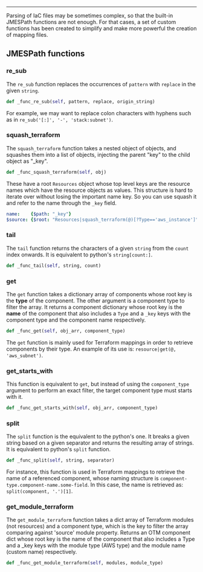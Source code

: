 ---

Parsing of IaC files may be sometimes complex, so that the built-in JMESPath functions are not enough. For that cases,
a set of custom functions has been created to simplify and make more powerful the creation of mapping files.

## JMESPath functions

### re_sub
The `re_sub` function replaces the occurrences of `pattern` with `replace` in the given `string`.

```python
def _func_re_sub(self, pattern, replace, origin_string)
```

For example, we may want to replace colon characters with hyphens such as in `re_sub('[:]', '-', 'stack:subnet')`.

### squash_terraform
The `squash_terraform` function takes a nested object of objects, and squashes them into a list of objects, injecting 
the parent "key" to the child object as "_key".

```python
def _func_squash_terraform(self, obj)
```

These have a root `Resources` object whose top level keys are the resource names which have the resource objects as 
values. This structure is hard to iterate over without losing the important name key. So you can use squash it and 
refer to the name through the `_key` field.

```yaml
name:    {$path: "_key"}
$source: {$root: "Resources|squash_terraform(@)[?Type=='aws_instance']"}
```

### tail
The `tail` function returns the characters of a given `string` from the `count` index onwards. It is equivalent to
python's `string[count:]`.

```python
def _func_tail(self, string, count)
```

### get

The `get` function takes a dictionary array of components whose root key is the **type** of the component. The other argument
is a component type to filter the array. It returns a component dictionary whose root key is the **name** of the component
that also includes a `Type` and a `_key` keys with the component type and the component name respectively.

```python
def _func_get(self, obj_arr, component_type)
```

The `get` function is mainly used for Terraform mappings in order to retrieve components by their type. An example of its use
is: `resource|get(@, 'aws_subnet')`.

### get_starts_with

This function is equivalent to `get`, but instead of using the `component_type` argument to perform an exact filter, the
target component type must starts with it.

```python
def _func_get_starts_with(self, obj_arr, component_type)
```

### split

The `split` function is the equivalent to the python's one. It breaks a given string based on a given separator and
returns the resulting array of strings. It is equivalent to python's `split` function.

```python
def _func_split(self, string, separator)
```

For instance, this function is used in Terraform mappings to retrieve the name of a referenced component, whose naming
structure is `component-type.component-name.some-field`. In this case, the name is retrieved
as: `split(component, '.')[1]`.

### get_module_terraform

The `get_module_terraform` function takes a dict array of Terraform modules (not resources) and a component type,
which is the key to filter the array comparing against 'source' module property. Returns an OTM component dict
whose root key is the name of the component that also includes a Type and a _key keys with the module type (AWS type)
and the module name (custom name) respectively.

```python
def _func_get_module_terraform(self, modules, module_type)
```